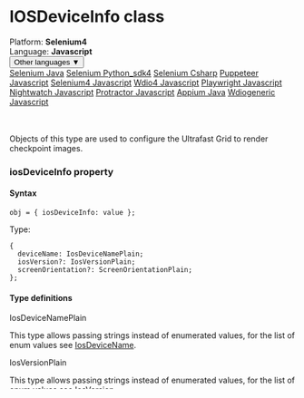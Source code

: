 # IOSDeviceInfo class
<div class='platform-bar-container-div'><div class='platform-bar-div'>Platform:  <b> Selenium4</b>
</div><div class='platform-bar-div'>Language: <b>Javascript</b></div><div class='dropdown-button-container-div'><button class='sdk-language-dropdown-button'>Other languages ▼</button><div class='dropdown-content'>
<a href='../../selenium/java/iosdeviceinfo'>Selenium Java</a>
<a href='../../selenium/python_sdk4/iosdeviceinfo'>Selenium Python_sdk4</a>
<a href='../../selenium/csharp/iosdeviceinfo'>Selenium Csharp</a>
<a href='../../puppeteer/javascript/iosdeviceinfo'>Puppeteer Javascript</a>
<a href='../../selenium4/javascript/iosdeviceinfo'>Selenium4 Javascript</a>
<a href='../../wdio4/javascript/iosdeviceinfo'>Wdio4 Javascript</a>
<a href='../../playwright/javascript/iosdeviceinfo'>Playwright Javascript</a>
<a href='../../nightwatch/javascript/iosdeviceinfo'>Nightwatch Javascript</a>
<a href='../../protractor/javascript/iosdeviceinfo'>Protractor Javascript</a>
<a href='../../appium/java/iosdeviceinfo'>Appium Java</a>
<a href='../../wdiogeneric/javascript/iosdeviceinfo'>Wdiogeneric Javascript</a>
</div></div><br /><br /></div>




Objects of this type are used to configure the Ultrafast Grid to render checkpoint images.



### iosDeviceInfo property
#### Syntax


    obj = { iosDeviceInfo: value };
    

Type: 

    {
      deviceName: IosDeviceNamePlain;
      iosVersion?: IosVersionPlain;
      screenOrientation?: ScreenOrientationPlain;
    };
    

#### Type definitions

IosDeviceNamePlain

This type allows passing strings instead of enumerated values, for the list of enum values see [IosDeviceName](./iosdevicename).

IosVersionPlain

This type allows passing strings instead of enumerated values, for the list of enum values see [IosVersion](./iosversion).

ScreenOrientationPlain

This type allows passing strings instead of enumerated values, for the list of enum values see [ScreenOrientation](./screenorientation).
